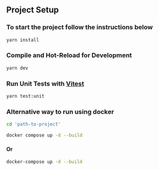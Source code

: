 ## Project Setup
### To start the project follow the instructions below 

```sh
yarn install
```

### Compile and Hot-Reload for Development

```sh
yarn dev
```

### Run Unit Tests with [Vitest](https://vitest.dev/)

```sh
yarn test:unit
```

### Alternative way to run using docker

```sh
cd 'path-to-project'
```

```sh
docker compose up -d --build
```

#### Or

```sh
docker-compose up -d --build
```
